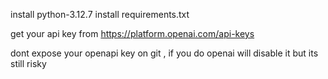 install python-3.12.7
install requirements.txt

get your api key from
https://platform.openai.com/api-keys

dont expose your openapi key on git , if you do openai will disable it but its still risky
